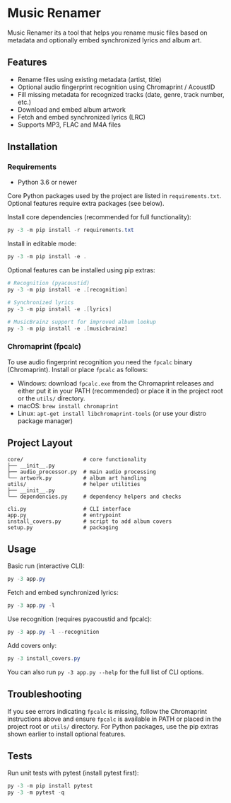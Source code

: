 # Music Renamer

Music Renamer its a tool that helps you rename music files based on metadata and optionally embed synchronized lyrics and album art.

## Features

- Rename files using existing metadata (artist, title)
- Optional audio fingerprint recognition using Chromaprint / AcoustID
- Fill missing metadata for recognized tracks (date, genre, track number, etc.)
- Download and embed album artwork
- Fetch and embed synchronized lyrics (LRC)
- Supports MP3, FLAC and M4A files

## Installation

### Requirements

- Python 3.6 or newer

Core Python packages used by the project are listed in `requirements.txt`. Optional features require extra packages (see below).

Install core dependencies (recommended for full functionality):

```powershell
py -3 -m pip install -r requirements.txt
```

Install in editable mode:

```powershell
py -3 -m pip install -e .
```

Optional features can be installed using pip extras:

```powershell
# Recognition (pyacoustid)
py -3 -m pip install -e .[recognition]

# Synchronized lyrics
py -3 -m pip install -e .[lyrics]

# MusicBrainz support for improved album lookup
py -3 -m pip install -e .[musicbrainz]
```

### Chromaprint (fpcalc)

To use audio fingerprint recognition you need the `fpcalc` binary (Chromaprint). Install or place `fpcalc` as follows:

- Windows: download `fpcalc.exe` from the Chromaprint releases and either put it in your PATH (recommended) or place it in the project root or the `utils/` directory.
- macOS: `brew install chromaprint`
- Linux: `apt-get install libchromaprint-tools` (or use your distro package manager)

## Project Layout

```
core/                   # core functionality
├── __init__.py
├── audio_processor.py  # main audio processing
└── artwork.py          # album art handling
utils/                  # helper utilities
├── __init__.py
└── dependencies.py     # dependency helpers and checks

cli.py                  # CLI interface
app.py                  # entrypoint
install_covers.py       # script to add album covers
setup.py                # packaging
```

## Usage

Basic run (interactive CLI):

```powershell
py -3 app.py
```

Fetch and embed synchronized lyrics:

```powershell
py -3 app.py -l
```

Use recognition (requires pyacoustid and fpcalc):

```powershell
py -3 app.py -l --recognition
```

Add covers only:

```powershell
py -3 install_covers.py
```

You can also run `py -3 app.py --help` for the full list of CLI options.

## Troubleshooting

If you see errors indicating `fpcalc` is missing, follow the Chromaprint instructions above and ensure `fpcalc` is available in PATH or placed in the project root or `utils/` directory. For Python packages, use the pip extras shown earlier to install optional features.

## Tests

Run unit tests with pytest (install pytest first):

```powershell
py -3 -m pip install pytest
py -3 -m pytest -q
```
